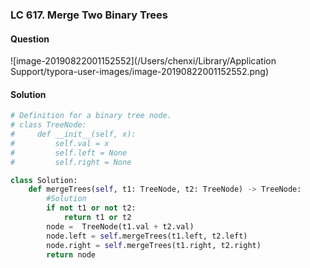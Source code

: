 ### LC 617. Merge Two Binary Trees

#### Question

![image-20190822001152552](/Users/chenxi/Library/Application Support/typora-user-images/image-20190822001152552.png)



#### Solution

```python
# Definition for a binary tree node.
# class TreeNode:
#     def __init__(self, x):
#         self.val = x
#         self.left = None
#         self.right = None

class Solution:
    def mergeTrees(self, t1: TreeNode, t2: TreeNode) -> TreeNode:
        #Solution
        if not t1 or not t2:
            return t1 or t2
        node =  TreeNode(t1.val + t2.val)
        node.left = self.mergeTrees(t1.left, t2.left)
        node.right = self.mergeTrees(t1.right, t2.right)
        return node
```


